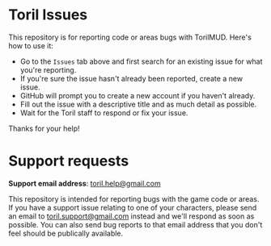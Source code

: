 
# Toril Issues

This repository is for reporting code or areas bugs with TorilMUD. Here's how to use it:

* Go to the `Issues` tab above and first search for an existing issue for what you're reporting.
* If you're sure the issue hasn't already been reported, create a new issue.
* GitHub will prompt you to create a new account if you haven't already.
* Fill out the issue with a descriptive title and as much detail as possible.
* Wait for the Toril staff to respond or fix your issue.

Thanks for your help!

# Support requests

**Support email address**: toril.help@gmail.com

This repository is intended for reporting bugs with the game code or areas. If you have a support issue relating to one of your characters, please send an email to toril.support@gmail.com instead and we'll respond as soon as possible. You can also send bug reports to that email address that you don't feel should be publically available.

